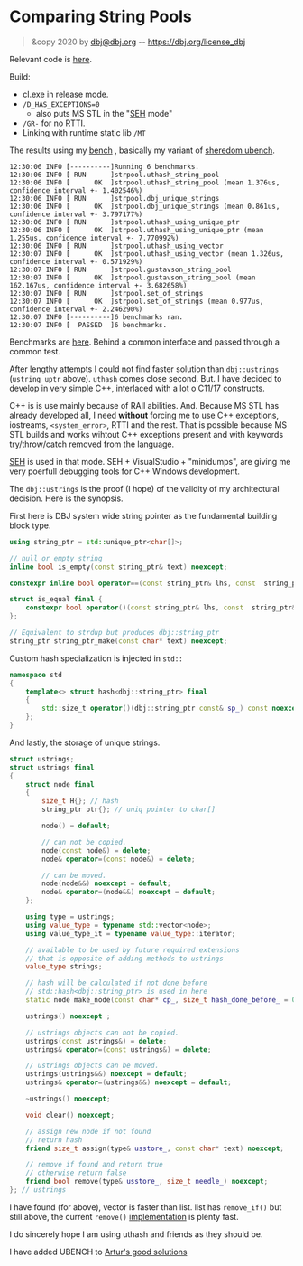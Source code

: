 # Comparing String Pools
>
> &copy 2020 by dbj@dbj.org -- https://dbj.org/license_dbj
> 

Relevant code is [here](https://github.com/dbj-data/dbj-bench/tree/master/source/benches/string_pool_comparing).

Build: 
- cl.exe in release mode. 
- `/D_HAS_EXCEPTIONS=0` 
  - also puts MS STL in the "[SEH](https://docs.microsoft.com/en-us/cpp/cpp/structured-exception-handling-c-cpp?view=msvc-160) mode"
-  `/GR-` for no RTTI. 
-  Linking with runtime static lib `/MT`

The results using my [bench](https://github.com/dbj-data/dbj-bench) , basically my variant of [sheredom ubench](https://github.com/sheredom/ubench.h).
```
12:30:06 INFO [----------]Running 6 benchmarks.
12:30:06 INFO [ RUN      ]strpool.uthash_string_pool
12:30:06 INFO [      OK  ]strpool.uthash_string_pool (mean 1.376us, confidence interval +- 1.402546%)
12:30:06 INFO [ RUN      ]strpool.dbj_unique_strings
12:30:06 INFO [      OK  ]strpool.dbj_unique_strings (mean 0.861us, confidence interval +- 3.797177%)
12:30:06 INFO [ RUN      ]strpool.uthash_using_unique_ptr
12:30:06 INFO [      OK  ]strpool.uthash_using_unique_ptr (mean 1.255us, confidence interval +- 7.770992%)
12:30:06 INFO [ RUN      ]strpool.uthash_using_vector
12:30:07 INFO [      OK  ]strpool.uthash_using_vector (mean 1.326us, confidence interval +- 0.571929%)
12:30:07 INFO [ RUN      ]strpool.gustavson_string_pool
12:30:07 INFO [      OK  ]strpool.gustavson_string_pool (mean 162.167us, confidence interval +- 3.682658%)
12:30:07 INFO [ RUN      ]strpool.set_of_strings
12:30:07 INFO [      OK  ]strpool.set_of_strings (mean 0.977us, confidence interval +- 2.246290%)
12:30:07 INFO [----------]6 benchmarks ran.
12:30:07 INFO [  PASSED  ]6 benchmarks.
```

Benchmarks are [here](all_in_one.cpp). Behind a common interface and passed through a common test.

After lengthy attempts I could not find faster solution than `dbj::ustrings` (`ustring_uptr` above).  `uthash` comes close second. But. 
I have decided to develop in very simple C++, interlaced with a lot o C11/17 constructs. 

C++ is is use mainly because of RAII abilities. And. Because MS STL has already developed all, I need **without** forcing me to use C++ exceptions, iostreams, `<system_error>`, RTTI and the rest. That is possible because MS STL builds and works wihtout  C++ exceptions present and with keywords try/throw/catch removed from the language. 

[SEH](https://docs.microsoft.com/en-us/cpp/cpp/structured-exception-handling-c-cpp?view=msvc-160) is used in that mode. SEH + VisualStudio + "minidumps", are giving me very poerfull debugging tools for C++ Windows development. 

The `dbj::ustrings` is the proof (I hope) of the validity of my architectural decision. Here is the synopsis.

First here is DBJ system wide string pointer as the fundamental building block type.
```cpp
using string_ptr = std::unique_ptr<char[]>;

// null or empty string
inline bool is_empty(const string_ptr& text) noexcept;

constexpr inline bool operator==(const string_ptr& lhs, const  string_ptr& rhs) noexcept;

struct is_equal final {
	constexpr bool operator()(const string_ptr& lhs, const  string_ptr& rhs) const noexcept;
};

// Equivalent to strdup but produces dbj::string_ptr
string_ptr string_ptr_make(const char* text) noexcept;
```
Custom hash specialization is injected in `std::`
```cpp
namespace std
{
	template<> struct hash<dbj::string_ptr> final
	{
		std::size_t operator()(dbj::string_ptr const& sp_) const noexcept;
	};
}
```
And lastly, the storage of unique strings.
```cpp
struct ustrings;
struct ustrings final
{
	struct node final
	{
		size_t H{}; // hash
		string_ptr ptr{}; // uniq pointer to char[]

		node() = default;

		// can not be copied.
		node(const node&) = delete;
		node& operator=(const node&) = delete;

		// can be moved.
		node(node&&) noexcept = default;
		node& operator=(node&&) noexcept = default;
	};

	using type = ustrings;
	using value_type = typename std::vector<node>;
	using value_type_it = typename value_type::iterator;

    // available to be used by future required extensions
    // that is opposite of adding methods to ustrings
	value_type strings;

	// hash will be calculated if not done before
    // std::hash<dbj::string_ptr> is used in here
	static node make_node(const char* cp_, size_t hash_done_before_ = 0U);

	ustrings() noexcept ;

	// ustrings objects can not be copied.
	ustrings(const ustrings&) = delete;
	ustrings& operator=(const ustrings&) = delete;

	// ustrings objects can be moved.
	ustrings(ustrings&&) noexcept = default;
	ustrings& operator=(ustrings&&) noexcept = default;

	~ustrings() noexcept;

	void clear() noexcept;

	// assign new node if not found
	// return hash
	friend size_t assign(type& usstore_, const char* text) noexcept;

	// remove if found and return true
	// otherwise return false
	friend bool remove(type& usstore_, size_t needle_) noexcept;
}; // ustrings

```
I have found (for above), vector is faster than list. list has `remove_if()` but still above, the current `remove()` [implementation](https://github.com/dbj-data/dbj/blob/bb64275db0b778f16a70f449693da6f14117ec07/dbj_string_pointers.h) is plenty fast.

I do sincerely hope I am using uthash and friends as they should be.

I have added UBENCH to [Artur's good solutions](https://godbolt.org/z/bPh6ss)



